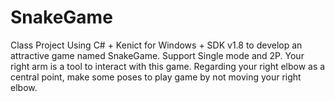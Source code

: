# SnakeGame
Class Project
Using C# + Kenict for Windows + SDK v1.8 to develop an attractive game named SnakeGame.
Support Single mode and 2P.
Your right arm is a tool to interact with this game.
Regarding your right elbow as a central point, make some poses to play game by not moving your right elbow.

